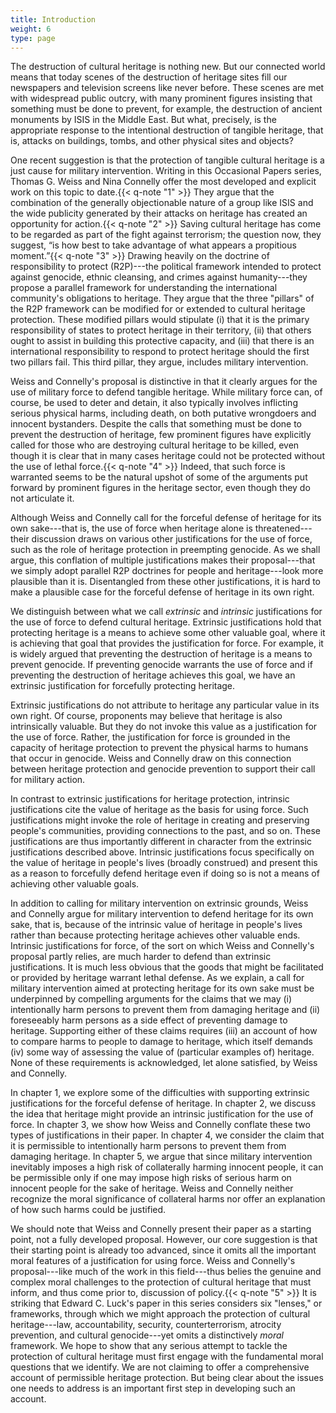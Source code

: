 ```yaml
---
title: Introduction
weight: 6
type: page
---
```


The destruction of cultural heritage is nothing new. But our connected world means that today scenes of the destruction of heritage sites fill our newspapers and television screens like never before. These scenes are met with widespread public outcry, with many prominent figures insisting that something must be done to prevent, for example, the destruction of ancient monuments by ISIS in the Middle East. But what, precisely, is the appropriate response to the intentional destruction of tangible heritage, that is, attacks on buildings, tombs, and other physical sites and objects?

One recent suggestion is that the protection of tangible cultural heritage is a just cause for military intervention. Writing in this Occasional Papers series, Thomas G. Weiss and Nina Connelly offer the most developed and explicit work on this topic to date.{{< q-note "1" >}} They argue that the combination of the generally objectionable nature of a group like ISIS and the wide publicity generated by their attacks on heritage has created an opportunity for action.{{< q-note "2" >}} Saving cultural heritage has come to be regarded as part of the fight against terrorism; the question now, they suggest, “is how best to take advantage of what appears a propitious moment.”{{< q-note "3" >}} Drawing heavily on the doctrine of responsibility to protect (R2P)---the political framework intended to protect against genocide, ethnic cleansing, and crimes against humanity---they propose a parallel framework for understanding the international community's obligations to heritage. They argue that the three "pillars" of the R2P framework can be modified for or extended to cultural heritage protection. These modified pillars would stipulate (i) that it is the primary responsibility of states to protect heritage in their territory, (ii) that others ought to assist in building this protective capacity, and (iii) that there is an international responsibility to respond to protect heritage should the first two pillars fail. This third pillar, they argue, includes military intervention.

Weiss and Connelly's proposal is distinctive in that it clearly argues for the use of military force to defend tangible heritage. While military force can, of course, be used to deter and detain, it also typically involves inflicting serious physical harms, including death, on both putative wrongdoers and innocent bystanders. Despite the calls that something must be done to prevent the destruction of heritage, few prominent figures have explicitly called for those who are destroying cultural heritage to be killed, even though it is clear that in many cases heritage could not be protected without the use of lethal force.{{< q-note "4" >}} Indeed, that such force is warranted seems to be the natural upshot of some of the arguments put forward by prominent figures in the heritage sector, even though they do not articulate it.

Although Weiss and Connelly call for the forceful defense of heritage for its own sake---that is, the use of force when heritage alone is threatened---their discussion draws on various other justifications for the use of force, such as the role of heritage protection in preempting genocide. As we shall argue, this conflation of multiple justifications makes their proposal---that we simply adopt parallel R2P doctrines for people and heritage---look more plausible than it is. Disentangled from these other justifications, it is hard to make a plausible case for the forceful defense of heritage in its own right.

We distinguish between what we call *extrinsic* and *intrinsic* justifications for the use of force to defend cultural heritage. Extrinsic justifications hold that protecting heritage is a means to achieve some other valuable goal, where it is achieving that goal that provides the justification for force. For example, it is widely argued that preventing the destruction of heritage is a means to prevent genocide. If preventing genocide warrants the use of force and if preventing the destruction of heritage achieves this goal, we have an extrinsic justification for forcefully protecting heritage.

Extrinsic justifications do not attribute to heritage any particular value in its own right. Of course, proponents may believe that heritage is also intrinsically valuable. But they do not invoke this value as a justification for the use of force. Rather, the justification for force is grounded in the capacity of heritage protection to prevent the physical harms to humans that occur in genocide. Weiss and Connelly draw on this connection between heritage protection and genocide prevention to support their call for military action.

In contrast to extrinsic justifications for heritage protection, intrinsic justifications cite the value of heritage as the basis for using force. Such justifications might invoke the role of heritage in creating and preserving people's communities, providing connections to the past, and so on. These justifications are thus importantly different in character from the extrinsic justifications described above. Intrinsic justifications focus specifically on the value of heritage in people's lives (broadly construed) and present this as a reason to forcefully defend heritage even if doing so is not a means of achieving other valuable goals.

In addition to calling for military intervention on extrinsic grounds, Weiss and Connelly argue for military intervention to defend heritage for its own sake, that is, because of the intrinsic value of heritage in people's lives rather than because protecting heritage achieves other valuable ends. Intrinsic justifications for force, of the sort on which Weiss and Connelly's proposal partly relies, are much harder to defend than extrinsic justifications. It is much less obvious that the goods that might be facilitated or provided by heritage warrant lethal defense. As we explain, a call for military intervention aimed at protecting heritage for its own sake must be underpinned by compelling arguments for the claims that we may (i) intentionally harm persons to prevent them from damaging heritage and (ii) foreseeably harm persons as a side effect of preventing damage to heritage. Supporting either of these claims requires (iii) an account of how to compare harms to people to damage to heritage, which itself demands (iv) some way of assessing the value of (particular examples of) heritage. None of these requirements is acknowledged, let alone satisfied, by Weiss and Connelly.

In chapter 1, we explore some of the difficulties with supporting extrinsic justifications for the forceful defense of heritage. In chapter 2, we discuss the idea that heritage might provide an intrinsic justification for the use of force. In chapter 3, we show how Weiss and Connelly conflate these two types of justifications in their paper. In chapter 4, we consider the claim that it is permissible to intentionally harm persons to prevent them from damaging heritage. In chapter 5, we argue that since military intervention inevitably imposes a high risk of collaterally harming innocent people, it can be permissible only if one may impose high risks of serious harm on innocent people for the sake of heritage. Weiss and Connelly neither recognize the moral significance of collateral harms nor offer an explanation of how such harms could be justified.

We should note that Weiss and Connelly present their paper as a starting point, not a fully developed proposal. However, our core suggestion is that their starting point is already too advanced, since it omits all the important moral features of a justification for using force. Weiss and Connelly's proposal---like much of the work in this field---thus belies the genuine and complex moral challenges to the protection of cultural heritage that must inform, and thus come prior to, discussion of policy.{{< q-note "5" >}} It is striking that Edward C. Luck's paper in this series considers six "lenses," or frameworks, through which we might approach the protection of cultural heritage---law, accountability, security, counterterrorism, atrocity prevention, and cultural genocide---yet omits a distinctively *moral* framework. We hope to show that any serious attempt to tackle the protection of cultural heritage must first engage with the fundamental moral questions that we identify. We are not claiming to offer a comprehensive account of permissible heritage protection. But being clear about the issues one needs to address is an important first step in developing such an account.
